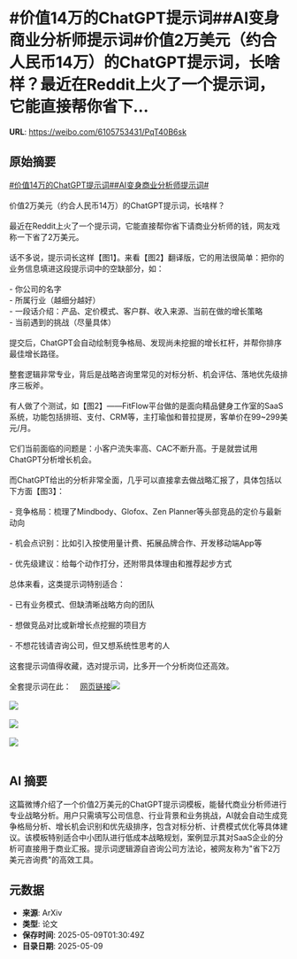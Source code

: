 # #价值14万的ChatGPT提示词##AI变身商业分析师提示词#价值2万美元（约合人民币14万）的ChatGPT提示词，长啥样？最近在Reddit上火了一个提示词，它能直接帮你省下...

**URL**: https://weibo.com/6105753431/PqT40B6sk

## 原始摘要

<a href="https://m.weibo.cn/search?containerid=231522type%3D1%26t%3D10%26q%3D%23%E4%BB%B7%E5%80%BC14%E4%B8%87%E7%9A%84ChatGPT%E6%8F%90%E7%A4%BA%E8%AF%8D%23&amp;extparam=%23%E4%BB%B7%E5%80%BC14%E4%B8%87%E7%9A%84ChatGPT%E6%8F%90%E7%A4%BA%E8%AF%8D%23" data-hide=""><span class="surl-text">#价值14万的ChatGPT提示词#</span></a><a href="https://m.weibo.cn/search?containerid=231522type%3D1%26t%3D10%26q%3D%23AI%E5%8F%98%E8%BA%AB%E5%95%86%E4%B8%9A%E5%88%86%E6%9E%90%E5%B8%88%E6%8F%90%E7%A4%BA%E8%AF%8D%23&amp;extparam=%23AI%E5%8F%98%E8%BA%AB%E5%95%86%E4%B8%9A%E5%88%86%E6%9E%90%E5%B8%88%E6%8F%90%E7%A4%BA%E8%AF%8D%23" data-hide=""><span class="surl-text">#AI变身商业分析师提示词#</span></a><br><br>价值2万美元（约合人民币14万）的ChatGPT提示词，长啥样？<br><br>最近在Reddit上火了一个提示词，它能直接帮你省下请商业分析师的钱，网友戏称一下省了2万美元。<br><br>话不多说，提示词长这样【图1】。来看【图2】翻译版，它的用法很简单：把你的业务信息填进这段提示词中的空缺部分，如：<br><br>- 你公司的名字<br>- 所属行业（越细分越好）<br>- 一段话介绍：产品、定价模式、客户群、收入来源、当前在做的增长策略<br>- 当前遇到的挑战（尽量具体）<br><br>提交后，ChatGPT会自动绘制竞争格局、发现尚未挖掘的增长杠杆，并帮你排序最佳增长路径。<br><br>整套逻辑非常专业，背后是战略咨询里常见的对标分析、机会评估、落地优先级排序三板斧。<br><br>有人做了个测试，如【图2】——FitFlow平台做的是面向精品健身工作室的SaaS系统，功能包括排班、支付、CRM等，主打瑜伽和普拉提房，客单价在99~299美元/月。<br><br>它们当前面临的问题是：小客户流失率高、CAC不断升高。于是就尝试用ChatGPT分析增长机会。<br><br>而ChatGPT给出的分析非常全面，几乎可以直接拿去做战略汇报了，具体包括以下方面【图3】：<br><br>- 竞争格局：梳理了Mindbody、Glofox、Zen Planner等头部竞品的定价与最新动向<br><br>- 机会点识别：比如引入按使用量计费、拓展品牌合作、开发移动端App等<br><br>- 优先级建议：给每个动作打分，还附带具体理由和推荐起步方式<br><br>总体来看，这类提示词特别适合：<br><br>- 已有业务模式、但缺清晰战略方向的团队<br><br>- 想做竞品对比或新增长点挖掘的项目方<br><br>- 不想花钱请咨询公司，但又想系统性思考的人<br><br>这套提示词值得收藏，选对提示词，比多开一个分析岗位还高效。<br><br>全套提示词在此：<a href="https://weibo.cn/sinaurl?u=https%3A%2F%2Fwww.reddit.com%2Fr%2FChatGPTPromptGenius%2Fcomments%2F1kcxdjw%2Fthis_chatgpt_prompt_20k_growth_consultant%2F" data-hide=""><span class="url-icon"><img style="width: 1rem;height: 1rem" src="https://h5.sinaimg.cn/upload/2015/09/25/3/timeline_card_small_web_default.png" referrerpolicy="no-referrer"></span><span class="surl-text">网页链接</span></a><img style="" src="https://tvax3.sinaimg.cn/large/006Fd7o3gy1i187q8f0dcj315y18ob29.jpg" referrerpolicy="no-referrer"><br><br><img style="" src="https://tvax1.sinaimg.cn/large/006Fd7o3gy1i187q944slj31h82fk7wh.jpg" referrerpolicy="no-referrer"><br><br><img style="" src="https://tvax3.sinaimg.cn/large/006Fd7o3gy1i187qadpshj31100jsjyd.jpg" referrerpolicy="no-referrer"><br><br><img style="" src="https://tvax4.sinaimg.cn/large/006Fd7o3gy1i187qcamj2j31j03781kx.jpg" referrerpolicy="no-referrer"><br><br>

## AI 摘要

这篇微博介绍了一个价值2万美元的ChatGPT提示词模板，能替代商业分析师进行专业战略分析。用户只需填写公司信息、行业背景和业务挑战，AI就会自动生成竞争格局分析、增长机会识别和优先级排序，包含对标分析、计费模式优化等具体建议。该模板特别适合中小团队进行低成本战略规划，案例显示其对SaaS企业的分析可直接用于商业汇报。提示词逻辑源自咨询公司方法论，被网友称为"省下2万美元咨询费"的高效工具。

## 元数据

- **来源**: ArXiv
- **类型**: 论文
- **保存时间**: 2025-05-09T01:30:49Z
- **目录日期**: 2025-05-09
